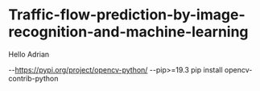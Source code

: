 # Traffic-flow-prediction-by-image-recognition-and-machine-learning

Hello Adrian

--https://pypi.org/project/opencv-python/
--pip>=19.3
pip install opencv-contrib-python